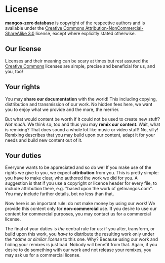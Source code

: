 License
=======
**mangos-zero database** is copyright of the respective authors and is available
under the [Creative Commons Attribution-NonCommercial-ShareAlike 3.0][121]
license, except where explicitly stated otherwise.

Our license
-----------
Licenses and their meaning can be scary at times but rest assured the
[Creative Commons][122] licenses are simple, precise and beneficial for us,
and you, too!

Your rights
-----------
You may **share our documentation** with the world! This including copying,
distribution and transmission of our work. No hidden fees here, we want you
to enjoy what we provide and the more, the merrier.

But what would content be worth if it could not be used to create new stuff?
*Not much.* We think so, too and thus you may **remix our content**. Wait,
what is remixing? That does sound a whole lot like music or video stuff! No,
silly! Remixing describes that you may build upon our content, adapt it for
your needs and build new content out of it.

Your duties
-----------
Everyone wants to be appreciated and so do we! If you make use of the
rights we give to you, we expect **attribution** from you. This is pretty
simple: you have to make clear, who authored the work we did for you. A
suggestion is that if you use a copyright or licence header for every file,
to include attribution there, e.g. "based upon the work of getmangos.com".
You may include further details, bot no less than that.

Now here is an important rule: do not make money by using our work! We provide
this content only for **non-commercial** use. If you desire to use our
content for commercial purposes, you may contact us for a commercial license.

The final of your duties is *the* central rule for us: if you alter,
transform, or build upon this work, you *have* to distribute the resulting
work only under the **same or similar license* to this one. Why? Because
using our work and hiding your remixes is just bad. Nobody will benefit
from that. Again, if you desire to do something with our work and not
release your remixes, you may ask us for a commercial license.


[1]: https://github.com/mangoszero "mangos-zero"
[2]: https://bitbucket.org/danielsreichenbach/mangos-zero-database/ "clean mangos-zero database"
[3]: https://bitbucket.org/danielsreichenbach/mangos-zero-database/wiki "documentation wiki"

[10]: https://github.com/mangoszero/server "mangos zero"
[11]: https://github.com/mangoszero/scripts "script bindings"
[12]: https://github.com/mangoszero/database "content database"

[50]: http://blizzard.com/games/wow/ "World of Warcraft"
[51]: http://www.wowpedia.org/Patch_1.12.0 "WoW 1.12.0 - Drums of War"

[101]: http://github.com/ "github - social coding"

[110]: http://nvie.com/posts/a-successful-git-branching-model/ "git flow extension"
[111]: http://yakiloo.com/getting-started-git-flow/ "git flow workflow"

[121]: http://creativecommons.org/licenses/by-nc-sa/3.0/ "Creative Commons Attribution-NonCommercial-ShareAlike 3.0"
[122]: http://creativecommons.org/ "Creative Commons"
